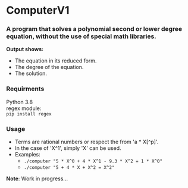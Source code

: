 # ComputerV1

### A program that solves a polynomial second or lower degree equation, without the use of special math libraries.  
**Output shows:**   
* The equation in its reduced form. 
* The degree of the equation.  
* The solution. 

### Requirments  
Python 3.8  
regex module:  
```pip install regex```  

### Usage 
* Terms are rational numbers or respect the from 'a * X[^p]'.  
* In the case of 'X^1', simply 'X' can be used.  
* Examples:  
  - ```./computer "5 * X^0 + 4 * X^1 - 9.3 * X^2 = 1 * X^0"```  
  - ```./computer "5 + 4 * X + X^2 = X^2"```  

**Note**: Work in progress...
